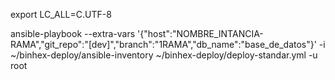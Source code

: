 export LC_ALL=C.UTF-8
 
ansible-playbook --extra-vars '{"host":"NOMBRE_INTANCIA-RAMA","git_repo":"[dev]","branch":"1RAMA","db_name":"base_de_datos"}'  -i ~/binhex-deploy/ansible-inventory ~/binhex-deploy/deploy-standar.yml -u root